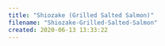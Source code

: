 ```yaml
---
title: "Shiozake (Grilled Salted Salmon)"
filename: "Shiozake-Grilled-Salted-Salmon"
created: 2020-06-13 13:33:22
---
```

